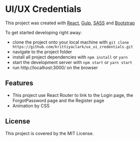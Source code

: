 # UI/UX Credentials

This project was created with [React](https://reactjs.org/), [Gulp](https://gulpjs.com/), [SASS](https://sass-lang.com/) and [Bootstrap](https://getbootstrap.com/)

To get started developing right away:

* clone the project onto your local machine with `git clone https://github.com/krittiyaclark/ux_ui_credentials.git`
* navigate to the project folder
* install all project dependencies with `npm install` or `yarn`
* start the development server with `npm start` or `yarn start`
* run http://localhost:3000/ on the browser

## Features

* This project use React Router to link to the Login page, the ForgotPassword page and the Register page
* Animation by CSS

## License

This project is covered by the MIT License.
